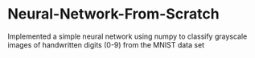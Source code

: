 # Neural-Network-From-Scratch
Implemented a simple neural network using numpy to classify grayscale images of handwritten digits (0-9) from the MNIST data set
